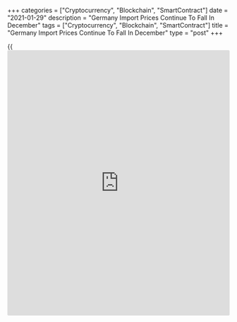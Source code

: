 +++
categories = ["Cryptocurrency", "Blockchain", "SmartContract"]
date = "2021-01-29"
description = "Germany Import Prices Continue To Fall In December"
tags = ["Cryptocurrency", "Blockchain", "SmartContract"]
title = "Germany Import Prices Continue To Fall In December"
type = "post"
+++

{{<iframe id="large-banner" src="https://www.bounty.group/#slide=17.0" width="100%" height="600" scrolling="no" style="border: 0px solid rgb(216, 221, 230); border-radius: 3px;">}}

Germany's import prices continued to decline in December, data released
by Destatis showed on Friday.

Import prices fell 3.4 percent year-on-year, but slower than the 3.8
percent decline in November. Economists had forecast an annual fall of
3.1 percent.

The annual fall was largely driven by energy imports. Excluding energy,
import prices dropped 0.7 percent annually.

Energy prices declined 23.9 percent annually but gained 7.1 percent on a
monthly basis.

On a monthly basis, import price inflation rose slightly to 0.6 percent
from 0.5 percent. However, this was slower than the expected growth of
0.9 percent.

On an annual average in 2020, the index of import prices was 4.3 percent
lower than in 2019, when it was down 1.0 percent.

Further, data showed that export prices logged a steady annual decline
of 0.6 percent in December. Month-on-month, export prices gained 0.1
percent after rising 0.4 percent in the previous month.

For comments and feedback [contact](https://www.playgroundfx.com/contact/): editorial@rtt[news](https://www.letsplayfx.com/blog/forex-news-website/).com

[Economic News][1]

 **What parts of the world are seeing the best (and worst) economic
performances lately? Click[here][2] to check out our [Econ Scorecard][2]
and find out! See up-to-the-moment [ranking](https://www.playgroundfx.com/blog/crypto-exchange-ranking/)s for the best and worst
performers in [GDP][2], [unemployment rate][3], [inflation][4] and much
more.**

   1. www.rtt[news](https://www.letsplayfx.com/blog/forex-news-website/).com/Content/EconomicNews.aspx
   2. www.rtt[news](https://www.letsplayfx.com/blog/forex-news-website/).com/economic-scorecard/world-rank/GDP/highest-performance.aspx
   3. www.rtt[news](https://www.letsplayfx.com/blog/forex-news-website/).com/economic-scorecard/world-rank/unemployment-rate/lowest-performance.aspx
   4. www.rtt[news](https://www.letsplayfx.com/blog/forex-news-website/).com/economic-scorecard/world-rank/CPI/highest-performance.aspx
